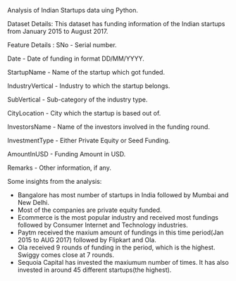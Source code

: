 

Analysis of Indian Startups data uing Python. 

Dataset Details:
This dataset has funding information of the Indian startups from January 2015 to August 2017.

Feature Details :
SNo - Serial number.

Date - Date of funding in format DD/MM/YYYY.

StartupName - Name of the startup which got funded.

IndustryVertical - Industry to which the startup belongs.

SubVertical - Sub-category of the industry type.

CityLocation - City which the startup is based out of.

InvestorsName - Name of the investors involved in the funding round.

InvestmentType - Either Private Equity or Seed Funding.

AmountInUSD - Funding Amount in USD.

Remarks - Other information, if any.

Some insights from the analysis:
- Bangalore has most number of startups in India followed by Mumbai and New Delhi. 
- Most of the companies are private equity funded. 
- Ecommerce is the most popular industry and received most fundings followed by Consumer Internet and Technology industries. 
- Paytm received the maxium amount of fundings in this time period(Jan 2015 to AUG 2017) followed by Flipkart and Ola. 
- Ola received 9 rounds of funding in the period, which is the highest. Swiggy comes close at 7 rounds. 
- Sequoia Capital has invested the maxiumum number of times. It has also invested in around 45 different startups(the highest).
